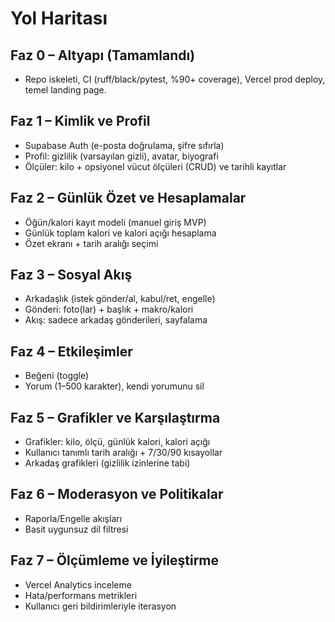# Yol Haritası

## Faz 0 – Altyapı (Tamamlandı)
- Repo iskeleti, CI (ruff/black/pytest, %90+ coverage), Vercel prod deploy, temel landing page.

## Faz 1 – Kimlik ve Profil
- Supabase Auth (e-posta doğrulama, şifre sıfırla)
- Profil: gizlilik (varsayılan gizli), avatar, biyografi
- Ölçüler: kilo + opsiyonel vücut ölçüleri (CRUD) ve tarihli kayıtlar

## Faz 2 – Günlük Özet ve Hesaplamalar
- Öğün/kalori kayıt modeli (manuel giriş MVP)
- Günlük toplam kalori ve kalori açığı hesaplama
- Özet ekranı + tarih aralığı seçimi

## Faz 3 – Sosyal Akış
- Arkadaşlık (istek gönder/al, kabul/ret, engelle)
- Gönderi: foto(lar) + başlık + makro/kalori
- Akış: sadece arkadaş gönderileri, sayfalama

## Faz 4 – Etkileşimler
- Beğeni (toggle)
- Yorum (1–500 karakter), kendi yorumunu sil

## Faz 5 – Grafikler ve Karşılaştırma
- Grafikler: kilo, ölçü, günlük kalori, kalori açığı
- Kullanıcı tanımlı tarih aralığı + 7/30/90 kısayollar
- Arkadaş grafikleri (gizlilik izinlerine tabi)

## Faz 6 – Moderasyon ve Politikalar
- Raporla/Engelle akışları
- Basit uygunsuz dil filtresi

## Faz 7 – Ölçümleme ve İyileştirme
- Vercel Analytics inceleme
- Hata/performans metrikleri
- Kullanıcı geri bildirimleriyle iterasyon
